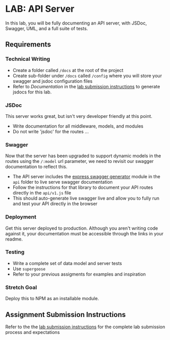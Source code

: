 # LAB: API Server

In this lab, you will be fully documenting an API server, with JSDoc, Swagger, UML, and a full suite of tests.

## Requirements

### Technical Writing
* Create a folder called `/docs` at the root of the project
* Create sub-folder under `/docs` called `/config` where you will store your swagger and jsdoc configuration files
* Refer to *Documentation* in the [lab submission instructions](../../../reference/submission-instructions/labs/README.md) to generate jsdocs for this lab.

### JSDoc
This server works great, but isn't very developer friendly at this point. 

* Write documentation for all middleware, models, and modules
* Do not write 'jsdoc' for the routes ...

### Swagger
Now that the server has been upgraded to support dynamic models in the routes using the `/:model` url parameter, we need to revisit our swagger documentation to reflect this.
* The API server includes the [express swagger generator](https://github.com/pgroot/express-swagger-generator) module in the `api` folder to live serve swagger documentation
* Follow the instructions for that library to document your API routes directly in the `api/v1.js` file
* This should auto-generate live swagger live and allow you to fully run and test your API directly in the browser

### Deployment
Get this server deployed to production. Although you aren't writing code against it, your documentation must be accessible through the links in your readme.  
 
### Testing
* Write a complete set of data model and server tests
* Use `supergoose`
* Refer to your previous assigments for examples and inspiration

### Stretch Goal
Deploy this to NPM as an installable module.

## Assignment Submission Instructions
Refer to the the [lab submission instructions](../../../reference/submission-instructions/labs/README.md) for the complete lab submission process and expectations


